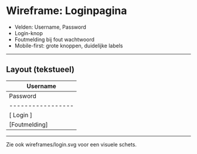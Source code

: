 # Wireframe: Loginpagina

- Velden: Username, Password
- Login-knop
- Foutmelding bij fout wachtwoord
- Mobile-first: grote knoppen, duidelijke labels

---

## Layout (tekstueel)

| Username         |
|-----------------|
| Password         |
|-----------------|
| [ Login ]        |
| [Foutmelding]    |

---

Zie ook wireframes/login.svg voor een visuele schets.
